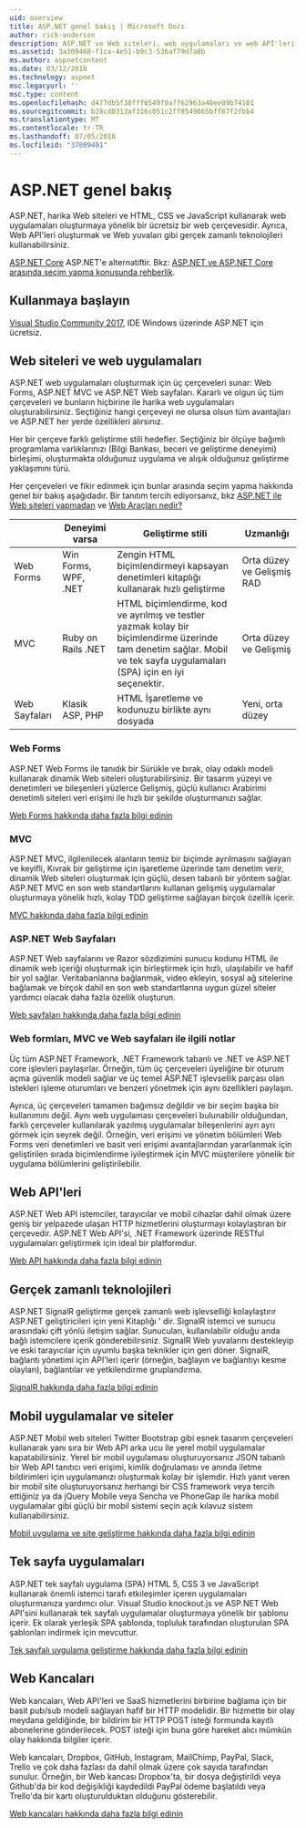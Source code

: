 ```yaml
---
uid: overview
title: ASP.NET genel bakış | Microsoft Docs
author: rick-anderson
description: ASP.NET ve Web siteleri, web uygulamaları ve web API'leri oluşturmaya yönelik ücretsiz bir çerçeve giriş.
ms.assetid: 3a309468-f1ca-4e51-b9c3-536af79d7a8b
ms.author: aspnetcontent
ms.date: 03/12/2010
ms.technology: aspnet
msc.legacyurl: ''
msc.type: content
ms.openlocfilehash: d477db5f38fff6549f0a7f62963a48ee89b74101
ms.sourcegitcommit: b28cd0313af316c051c2ff8549865bff67f2fbb4
ms.translationtype: MT
ms.contentlocale: tr-TR
ms.lasthandoff: 07/05/2018
ms.locfileid: "37809491"
---
```

# <a name="aspnet-overview"></a>ASP.NET genel bakış

ASP.NET, harika Web siteleri ve HTML, CSS ve JavaScript kullanarak web uygulamaları oluşturmaya yönelik bir ücretsiz bir web çerçevesidir. Ayrıca, Web API'leri oluşturmak ve Web yuvaları gibi gerçek zamanlı teknolojileri kullanabilirsiniz.

[ASP.NET Core](https://docs.microsoft.com/aspnet/core/) ASP.NET'e alternatiftir.  Bkz: [ASP.NET ve ASP.NET Core arasında seçim yapma konusunda rehberlik](https://docs.microsoft.com/aspnet/core/choose-aspnet-framework).

## <a name="get-started"></a>Kullanmaya başlayın

[Visual Studio Community 2017](https://www.visualstudio.com/downloads/), IDE Windows üzerinde ASP.NET için ücretsiz.

## <a name="websites-and-web-applications"></a>Web siteleri ve web uygulamaları

 ASP.NET web uygulamaları oluşturmak için üç çerçeveleri sunar: Web Forms, ASP.NET MVC ve ASP.NET Web sayfaları. Kararlı ve olgun üç tüm çerçeveleri ve bunların hiçbirine ile harika web uygulamaları oluşturabilirsiniz. Seçtiğiniz hangi çerçeveyi ne olursa olsun tüm avantajları ve ASP.NET her yerde özellikleri alırsınız.

Her bir çerçeve farklı geliştirme stili hedefler. Seçtiğiniz bir ölçüye bağımlı programlama varlıklarınızı (Bilgi Bankası, beceri ve geliştirme deneyimi) birleşimi, oluşturmakta olduğunuz uygulama ve alışık olduğunuz geliştirme yaklaşımını türü.

Her çerçeveleri ve fikir edinmek için bunlar arasında seçim yapma hakkında genel bir bakış aşağıdadır. Bir tanıtım tercih ediyorsanız, bkz [ASP.NET ile Web siteleri yapmadan](https://channel9.msdn.com/Blogs/ASP-NET-Site-Videos/Making-Websites-with-ASPNET) ve [Web Araçları nedir?](https://channel9.msdn.com/Blogs/ASP-NET-Site-Videos/what-is-web-tools)

|   | Deneyimi varsa | Geliştirme stili | Uzmanlığı | 
|-----------|----------------------|-----------------------------------------------------|----------------|
| Web Forms | Win Forms, WPF, .NET | Zengin HTML biçimlendirmeyi kapsayan denetimleri kitaplığı kullanarak hızlı geliştirme | Orta düzey ve Gelişmiş RAD |
| MVC       | Ruby on Rails .NET  | HTML biçimlendirme, kod ve ayrılmış ve testler yazmak kolay bir biçimlendirme üzerinde tam denetim sağlar. Mobil ve tek sayfa uygulamaları (SPA) için en iyi seçenektir. | Orta düzey ve Gelişmiş |
| Web Sayfaları  | Klasik ASP, PHP     | HTML İşaretleme ve kodunuzu birlikte aynı dosyada | Yeni, orta düzey |

### <a name="web-forms"></a>Web Forms

ASP.NET Web Forms ile tanıdık bir Sürükle ve bırak, olay odaklı modeli kullanarak dinamik Web siteleri oluşturabilirsiniz. Bir tasarım yüzeyi ve denetimleri ve bileşenleri yüzlerce Gelişmiş, güçlü kullanıcı Arabirimi denetimli siteleri veri erişimi ile hızlı bir şekilde oluşturmanızı sağlar. 

[Web Forms hakkında daha fazla bilgi edinin](web-forms/index.md)

### <a name="mvc"></a>MVC

ASP.NET MVC, ilgilenilecek alanların temiz bir biçimde ayrılmasını sağlayan ve keyifli, Kıvrak bir geliştirme için işaretleme üzerinde tam denetim verir, dinamik Web siteleri oluşturmak için güçlü, desen tabanlı bir yöntem sağlar. ASP.NET MVC en son web standartlarını kullanan gelişmiş uygulamalar oluşturmaya yönelik hızlı, kolay TDD geliştirme sağlayan birçok özellik içerir. 

[MVC hakkında daha fazla bilgi edinin](mvc/index.md)

### <a name="aspnet-web-pages"></a>ASP.NET Web Sayfaları

ASP.NET Web sayfalarını ve Razor sözdizimini sunucu kodunu HTML ile dinamik web içeriği oluşturmak için birleştirmek için hızlı, ulaşılabilir ve hafif bir yol sağlar. Veritabanlarına bağlanmak, video ekleyin, sosyal ağ sitelerine bağlamak ve birçok dahil en son web standartlarına uygun güzel siteler yardımcı olacak daha fazla özellik oluşturun.

[Web sayfaları hakkında daha fazla bilgi edinin](web-pages/index.md)

### <a name="notes-about-web-forms-mvc-and-web-pages"></a>Web formları, MVC ve Web sayfaları ile ilgili notlar

Üç tüm ASP.NET Framework, .NET Framework tabanlı ve .NET ve ASP.NET core işlevleri paylaşırlar. Örneğin, tüm üç çerçeveleri üyeliğine bir oturum açma güvenlik modeli sağlar ve üç temel ASP.NET işlevsellik parçası olan istekleri işleme oturumları ve benzeri yönetmek için aynı özellikleri paylaşın.

Ayrıca, üç çerçeveleri tamamen bağımsız değildir ve bir seçim başka bir kullanımını değil. Aynı web uygulaması çerçeveleri bulunabilir olduğundan, farklı çerçeveler kullanılarak yazılmış uygulamalar bileşenlerini ayrı ayrı görmek için seyrek değil. Örneğin, veri erişimi ve yönetim bölümleri Web Forms veri denetimleri ve basit veri erişimi avantajlarından yararlanmak için geliştirilen sırada biçimlendirme iyileştirmek için MVC müşterilere yönelik bir uygulama bölümlerini geliştirilebilir.

## <a name="web-apis"></a>Web API'leri

ASP.NET Web API istemciler, tarayıcılar ve mobil cihazlar dahil olmak üzere geniş bir yelpazede ulaşan HTTP hizmetlerini oluşturmayı kolaylaştıran bir çerçevedir. ASP.NET Web API'si, .NET Framework üzerinde RESTful uygulamaları geliştirmek için ideal bir platformdur.

[Web API hakkında daha fazla bilgi edinin](web-api/index.md)

<!-- Put first under Web API TOC:  Watch video (9 minutes) https://channel9.msdn.com/Blogs/ASP-NET-Site-Videos/services-and-aspnet -->

## <a name="real-time-technologies"></a>Gerçek zamanlı teknolojileri

ASP.NET SignalR geliştirme gerçek zamanlı web işlevselliği kolaylaştırır ASP.NET geliştiricileri için yeni Kitaplığı ' dir. SignalR istemci ve sunucu arasındaki çift yönlü iletişim sağlar. Sunucuları, kullanılabilir olduğu anda bağlı istemcilere içerik gönderebilirsiniz. SignalR Web yuvalarını destekleyip ve eski tarayıcılar için uyumlu başka teknikler için geri döner. SignalR, bağlantı yönetimi için API'leri içerir (örneğin, bağlayın ve bağlantıyı kesme olayları), bağlantılar ve yetkilendirme gruplandırma.

[SignalR hakkında daha fazla bilgi edinin](signalr/index.md)

<!-- Put first under SignalR TOC:  Watch video (6 minutes) https://channel9.msdn.com/Blogs/ASP-NET-Site-Videos/signalr-and-the-real-time-web -->

## <a name="mobile-apps-and-sites"></a>Mobil uygulamalar ve siteler 

ASP.NET Mobil web siteleri Twitter Bootstrap gibi esnek tasarım çerçeveleri kullanarak yanı sıra bir Web API arka ucu ile yerel mobil uygulamalar kapatabilirsiniz. Yerel bir mobil uygulaması oluşturuyorsanız JSON tabanlı bir Web API tanıtıcı veri erişimi, kimlik doğrulaması ve anında iletme bildirimleri için uygulamanızı oluşturmak kolay bir işlemdir. Hızlı yanıt veren bir mobil site oluşturuyorsanız herhangi bir CSS framework veya tercih ettiğiniz ya da jQuery Mobile veya Sencha ve PhoneGap ile harika mobil uygulamalar gibi güçlü bir mobil sistemi seçin açık kılavuz sistem kullanabilirsiniz.

[Mobil uygulama ve site geliştirme hakkında daha fazla bilgi edinin](mobile/index.md)

<!-- Put first under mobile TOC:  Watch video (11 minutes) https://channel9.msdn.com/Blogs/ASP-NET-Site-Videos/aspnet-and-mobile -->

## <a name="single-page-applications"></a>Tek sayfa uygulamaları 

ASP.NET tek sayfalı uygulama (SPA) HTML 5, CSS 3 ve JavaScript kullanarak önemli istemci tarafı etkileşimler içeren uygulamaları oluşturmanıza yardımcı olur. Visual Studio knockout.js ve ASP.NET Web API'sini kullanarak tek sayfalı uygulamalar oluşturmaya yönelik bir şablonu içerir. Ek olarak yerleşik SPA şablonda, topluluk tarafından oluşturulan SPA şablonları indirmek için mevcuttur.

[Tek sayfalı uygulama geliştirme hakkında daha fazla bilgi edinin](single-page-application/index.md)

## <a name="webhooks"></a>Web Kancaları

Web kancaları, Web API'leri ve SaaS hizmetlerini birbirine bağlama için bir basit pub/sub modeli sağlayan hafif bir HTTP modelidir. Bir hizmette bir olay meydana geldiğinde, bir bildirim bir HTTP POST isteği formunda kayıtlı abonelerine gönderilecek. POST isteği için buna göre hareket alıcı mümkün olay hakkında bilgiler içerir.

Web kancaları, Dropbox, GitHub, Instagram, MailChimp, PayPal, Slack, Trello ve çok daha fazlası da dahil olmak üzere çok sayıda tarafından sunulur. Örneğin, bir Web kancası Dropbox'ta, bir dosya değiştirildi veya Github'da bir kod değişikliği kaydedildi PayPal ödeme başlatıldı veya Trello'da bir kartı oluşturulduktan olduğunu gösterebilir.

[Web kancaları hakkında daha fazla bilgi edinin](webhooks/index.md)





<!--
Create Deployment TOC based on https://www.asp.net/aspnet/overview/deployment
Copy deployment content map to MVC, WebForms, Web Pages, Web API sections.
Copy Web Deployment in Enterprise from WebForms to MVC
Move under ASP.NET Best practices
    What not to do in ASP.NET, and what to do instead https://review.docs.microsoft.cus/aspnet/aspnet/overview/web-development-best-practices/what-not-to-do-in-aspnet-and-what-to-do-instead
    Async and await https://channel9.msdn.com/Blogs/ASP-NET-Site-Videos/async-and-await
    Building Real World Cloud Apps with Azure https://review.docs.microsoft.com/aspnet/aspnet/overview/developing-apps-with-windows-azure/building-real-world-cloud-apps-with-windows-azure/introduction
    Hands on Lab: Maintainable Azure Websites: Managing Change and Scale https://review.docs.microsoft.com/aspnet/aspnet/overview/developing-apps-with-windows-azure/maintainable-azure-websites-managing-change-and-scale

-->
